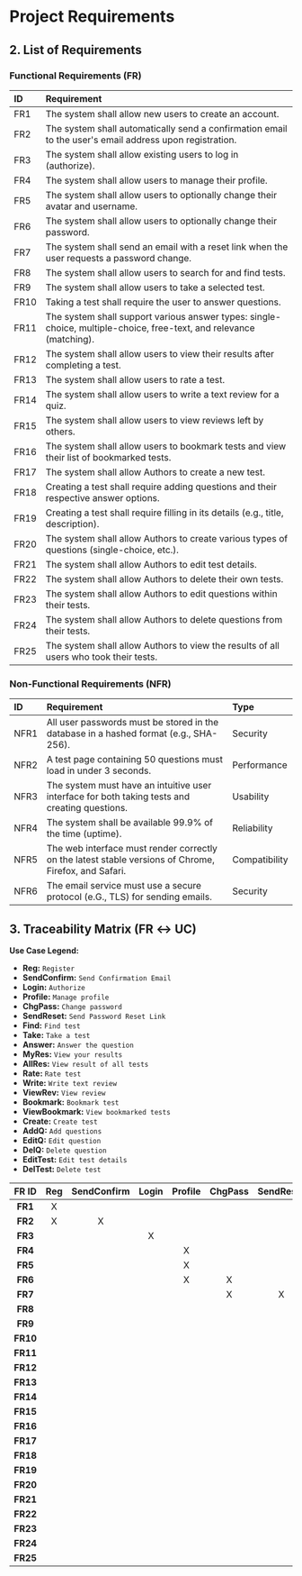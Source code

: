 # Project Requirements

## 2. List of Requirements

### Functional Requirements (FR)

| ID | Requirement |
| :--- | :--- |
| FR1 | The system shall allow new users to create an account. |
| FR2 | The system shall automatically send a confirmation email to the user's email address upon registration. |
| FR3 | The system shall allow existing users to log in (authorize). |
| FR4 | The system shall allow users to manage their profile. |
| FR5 | The system shall allow users to optionally change their avatar and username. |
| FR6 | The system shall allow users to optionally change their password. |
| FR7 | The system shall send an email with a reset link when the user requests a password change. |
| FR8 | The system shall allow users to search for and find tests. |
| FR9 | The system shall allow users to take a selected test. |
| FR10 | Taking a test shall require the user to answer questions. |
| FR11 | The system shall support various answer types: single-choice, multiple-choice, free-text, and relevance (matching). |
| FR12 | The system shall allow users to view their results after completing a test. |
| FR13 | The system shall allow users to rate a test. |
| FR14 | The system shall allow users to write a text review for a quiz. |
| FR15 | The system shall allow users to view reviews left by others. |
| FR16 | The system shall allow users to bookmark tests and view their list of bookmarked tests. |
| FR17 | The system shall allow Authors to create a new test. |
| FR18 | Creating a test shall require adding questions and their respective answer options. |
| FR19 | Creating a test shall require filling in its details (e.g., title, description). |
| FR20 | The system shall allow Authors to create various types of questions (single-choice, etc.). |
| FR21 | The system shall allow Authors to edit test details. |
| FR22 | The system shall allow Authors to delete their own tests. |
| FR23 | The system shall allow Authors to edit questions within their tests. |
| FR24 | The system shall allow Authors to delete questions from their tests. |
| FR25 | The system shall allow Authors to view the results of all users who took their tests. |

### Non-Functional Requirements (NFR)

| ID | Requirement | Type |
| :--- | :--- | :--- |
| NFR1 | All user passwords must be stored in the database in a hashed format (e.g., SHA-256). | Security |
| NFR2 | A test page containing 50 questions must load in under 3 seconds. | Performance |
| NFR3 | The system must have an intuitive user interface for both taking tests and creating questions. | Usability |
| NFR4 | The system shall be available 99.9% of the time (uptime). | Reliability |
| NFR5 | The web interface must render correctly on the latest stable versions of Chrome, Firefox, and Safari. | Compatibility |
| NFR6 | The email service must use a secure protocol (e.G., TLS) for sending emails. | Security |

## 3. Traceability Matrix (FR ↔ UC)

**Use Case Legend:**
* **Reg:** `Register`
* **SendConfirm:** `Send Confirmation Email`
* **Login:** `Authorize`
* **Profile:** `Manage profile`
* **ChgPass:** `Change password`
* **SendReset:** `Send Password Reset Link`
* **Find:** `Find test`
* **Take:** `Take a test`
* **Answer:** `Answer the question`
* **MyRes:** `View your results`
* **AllRes:** `View result of all tests`
* **Rate:** `Rate test`
* **Write:** `Write text review`
* **ViewRev:** `View review`
* **Bookmark:** `Bookmark test`
* **ViewBookmark:** `View bookmarked tests`
* **Create:** `Create test`
* **AddQ:** `Add questions`
* **EditQ:** `Edit question`
* **DelQ:** `Delete question`
* **EditTest:** `Edit test details`
* **DelTest:** `Delete test`

| FR ID | Reg | SendConfirm | Login | Profile | ChgPass | SendReset | Find | Take | Answer | MyRes | AllRes | Rate | Write | ViewRev | Bookmark | ViewBookmark | Create | AddQ | EditQ | DelQ | EditTest | DelTest |
| :---: | :---: | :---: | :---: | :---: | :---: | :---: | :---: | :---: | :---: | :---: | :---: | :---: | :---: | :---: | :---: | :---: | :---: | :---: | :---: | :---: | :---: | :---: |
| **FR1** | X | | | | | | | | | | | | | | | | | | | | | |
| **FR2** | X | X | | | | | | | | | | | | | | | | | | | |
| **FR3** | | | X | | | | | | | | | | | | | | | | | | |
| **FR4** | | | | X | | | | | | | | | | | | | | | | | |
| **FR5** | | | | X | | | | | | | | | | | | | | | | | |
| **FR6** | | | | X | X | | | | | | | | | | | | | | | |
| **FR7** | | | | | X | X | | | | | | | | | | | | | | |
| **FR8** | | | | | | | X | | | | | | | | | | | | | |
| **FR9** | | | | | | | | X | | | | | | | | | | | | |
| **FR10** | | | | | | | | X | X | | | | | | | | | | | |
| **FR11** | | | | | | | | | X | | | | | | | | | | | |
| **FR12** | | | | | | | | | | X | | | | | | | | | | |
| **FR13** | | | | | | | | | | | | X | | | | | | | | |
| **FR14** | | | | | | | | | | | | | X | | | | | | | |
| **FR15** | | | | | | | | | | | | | | X | | | | | | |
| **FR16** | | | | | | | | | | | | | | | X | X | | | | | |
| **FR17** | | | | | | | | | | | | | | | | | X | | | | |
| **FR18** | | | | | | | | | | | | | | | | | X | X | | | |
| **FR19** | | | | | | | | | | | | | | | | | X | | | | X |
| **FR20** | | | | | | | | | | | | | | | | | | X | | | |
| **FR21** | | | | | | | | | | | | | | | | | | | | X |
| **FR22** | | | | | | | | | | | | | | | | | | | | | X |
| **FR23** | | | | | | | | | | | | | | | | | | X | | |
| **FR24** | | | | | | | | | | | | | | | | | | | X | |
| **FR25** | | | | | | | | | | | X | | | | | | | | | |
